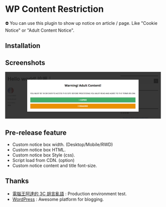 # WP Content Restriction
⛔ You can use this plugin to show up notice on article / page. Like "Cookie Notice" or "Adult Content Notice".

## Installation

## Screenshots
![Notice box](assets/screenshot-1.png)

## Pre-release feature
* Custom notice box width. (Desktop/Mobile/RWD)
* Custom notice box HTML.
* Custom notice box Style (css).
* Script load from CDN. (option)
* Custom notice content and title font-size.

## Thanks
* [電腦王阿達的 3C 胡言亂語](https://www.kocpc.com.tw) : Production environment test.
* [WordPress](https://wordpress.com/) : Awesome platform for blogging.
